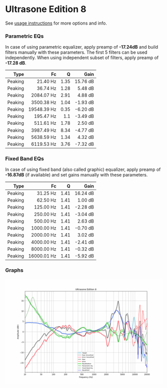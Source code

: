 # Ultrasone Edition 8
See [usage instructions](https://github.com/jaakkopasanen/AutoEq#usage) for more options and info.

### Parametric EQs
In case of using parametric equalizer, apply preamp of **-17.24dB** and build filters manually
with these parameters. The first 5 filters can be used independently.
When using independent subset of filters, apply preamp of **-17.28 dB**.

| Type    | Fc          |    Q | Gain     |
|--------:|------------:|-----:|---------:|
| Peaking | 21.40 Hz    | 1.35 | 15.76 dB |
| Peaking | 36.74 Hz    | 1.28 | 5.48 dB  |
| Peaking | 2084.07 Hz  | 2.91 | 4.88 dB  |
| Peaking | 3500.38 Hz  | 1.04 | -1.93 dB |
| Peaking | 19548.39 Hz | 0.35 | -6.20 dB |
| Peaking | 195.47 Hz   | 1.1  | -3.49 dB |
| Peaking | 511.61 Hz   | 1.78 | 2.50 dB  |
| Peaking | 3987.49 Hz  | 8.34 | -4.77 dB |
| Peaking | 5638.59 Hz  | 1.34 | 4.32 dB  |
| Peaking | 6119.53 Hz  | 3.76 | -7.32 dB |

### Fixed Band EQs
In case of using fixed band (also called graphic) equalizer, apply preamp of **-16.87dB**
(if available) and set gains manually with these parameters.

| Type    | Fc          |    Q | Gain     |
|--------:|------------:|-----:|---------:|
| Peaking | 31.25 Hz    | 1.41 | 16.24 dB |
| Peaking | 62.50 Hz    | 1.41 | 1.00 dB  |
| Peaking | 125.00 Hz   | 1.41 | -2.28 dB |
| Peaking | 250.00 Hz   | 1.41 | -3.04 dB |
| Peaking | 500.00 Hz   | 1.41 | 2.63 dB  |
| Peaking | 1000.00 Hz  | 1.41 | -0.70 dB |
| Peaking | 2000.00 Hz  | 1.41 | 3.02 dB  |
| Peaking | 4000.00 Hz  | 1.41 | -2.41 dB |
| Peaking | 8000.00 Hz  | 1.41 | -0.32 dB |
| Peaking | 16000.01 Hz | 1.41 | -5.92 dB |

### Graphs
![](./Ultrasone%20Edition%208.png)